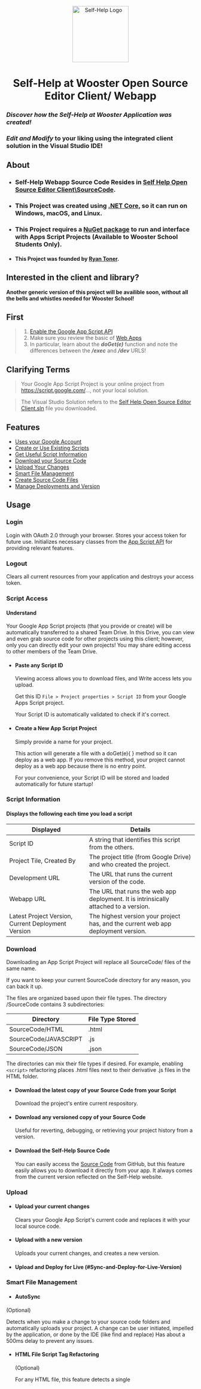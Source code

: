 
<p align="center"><img alt="Self-Help Logo" src="https://image.ibb.co/mP7BiU/Self_Help_Logo.png" height="150" width="150"></p>

<h1 align="center"> Self-Help at Wooster Open Source Editor Client/ Webapp </h1>

### *Discover how the Self-Help at Wooster Application was created!*

###  *Edit and Modify* to your liking using the integrated client solution in the Visual Studio IDE!

## About

* ### Self-Help Webapp Source Code Resides in [Self Help Open Source Editor Client\SourceCode](https://github.com/Self-Help-at-Wooster/Self-Help-at-Wooster-Webapp/tree/master/Self%20Help%20Open%20Source%20Editor%20Client/SourceCode).
* ### This Project was created using [.NET Core](https://docs.microsoft.com/en-us/dotnet/core/), so it can run on Windows, macOS, and Linux.
* ### This Project requires a [NuGet package](https://script.google.com/a/woosterschool.org/macros/s/AKfycbxouHo31c8mhQNo6xik2iZgn-fWQ5Ik4zVfE4722wY8nfWqciNl/exec) to run and interface with Apps Script Projects (Available to Wooster School Students Only).

* #### This Project was founded by [Ryan Toner](https://github.com/RyanTonerCode).

## Interested in the client and library?

   **Another generic version of this project will be availible soon, without all the bells and whistles needed for Wooster School!**

## First
  > 1. [Enable the Google App Script API](https://script.google.com/home/usersettings)
  > 1. Make sure you review the basic of [Web Apps](https://developers.google.com/apps-script/guides/web)
  > 1. In particular, learn about the *__doGet(e)__* function and note the differences between the *__/exec__* and *__/dev__* URLS!
  
## Clarifying Terms
  > Your Google App Script Project is your online project from https://script.google.com/..., not your local solution.
  
  > The Visual Studio Solution refers to the [Self Help Open Source Editor Client.sln](https://github.com/Self-Help-at-Wooster/Self-Help-at-Wooster-Webapp/blob/master/Self%20Help%20Open%20Source%20Editor%20Client.sln) file you downloaded.

## Features
- [ Uses your Google Account ](#login)
- [ Create or Use Existing Scripts ](#script-access)
- [ Get Useful Script Information ](#script-information)
- [ Download your Source Code ](#download)
- [ Upload Your Changes ](#upload)
- [ Smart File Management ](#smart-file-management)
- [ Create Source Code Files ](#create-source-code-files)
- [ Manage Deployments and Version ](#versions-and-deployments)

## Usage

### Login

Login with OAuth 2.0 through your browser. Stores your access token for future use. Initializes necessary classes from the [App Script API](https://developers.google.com/apps-script/api/) for providing relevant features.

### Logout

Clears all current resources from your application and destroys your access token.

### Script Access

####  Understand

  Your Google App Script projects (that you provide or create) will be automatically transferred to a shared Team Drive.
  In this Drive, you can view and even grab source code for other projects using this client; however, only you can directly edit your     own projects! You may share editing access to other members of the Team Drive.

- #### Paste any Script ID

  Viewing access allows you to download files, and Write access lets you upload.
  
  Get this ID ` File > Project properties > Script ID ` from your Google Apps Script project.
  
  Your Script ID is automatically validated to check if it's correct.

- #### Create a New App Script Project

  Simply provide a name for your project. 
  
  This action will generate a file with a doGet(e){ } method so it can deploy as a web app. 
  If you remove this method, your project cannot deploy as a web app because there is no entry point.

  For your convenience, your Script ID will be stored and loaded automatically for future startup!

### Script Information

#### Displays the following each time you load a script

Displayed | Details
------------ | -------------
Script ID | A string that identifies this script from the others.
Project Tile, Created By | The project title (from Google Drive) and who created the project.
Development URL | The URL that runs the current version of the code.
Webapp URL | The URL that runs the web app deployment. It is intrinsically attached to a version.
Latest Project Version, Current Deployment Version | The highest version your project has, and the current web app deployment version.

### Download

  Downloading an App Script Project will replace all SourceCode/ files of the same name. 
  
  If you want to keep your current SourceCode directory for any reason, you can back it up.
  
  The files are organized based upon their file types. The directory /SourceCode contains 3 subdirectories:
  
  Directory | File Type Stored
  ------------ | -------------
  SourceCode/HTML | .html
  SourceCode/JAVASCRIPT | .js
  SourceCode/JSON | .json
  
  The directories can mix their file types if desired. For example, enabling `<script>` refactoring places .html files next to their derivative .js files in the HTML folder.

- #### Download the latest copy of your Source Code from your Script

  Download the project's entire current respository.
  
- #### Download any versioned copy of your Source Code

  Useful for reverting, debugging, or retrieving your project history from a version.
  
- #### Download the Self-Help Source Code

  You can easily access the [Source Code](https://github.com/Self-Help-at-Wooster/Self-Help-at-Wooster-Webapp/tree/master/Self%20Help%20Open%20Source%20Editor%20Client/SourceCode) from GitHub, but this feature easily allows you to download it directly from your app. It always comes from the current version reflected on the Self-Help website.

### Upload

- #### Upload your current changes

  Clears your Google App Script's current code and replaces it with your local source code.
  
- #### Upload with  a new version

  Uploads your current changes, and creates a new version.
  
- #### Upload and Deploy for Live (#Sync-and-Deploy-for-Live-Version)

### Smart File Management

- #### AutoSync 
 (Optional)

  Detects when you make a change to your source code folders and automatically uploads your project.
  A change can be user initiated, impelled by the application, or done by the IDE (like find and replace)
  Has about a 500ms delay to prevent any issues.
  
- #### HTML File Script Tag Refactoring 
  (Optional)
  
  For any HTML file, this feature detects a single <script> tag and moves the source code to a corresponding javascript file!
  It creates a placeholder that lets you know where your script was, and has an attribute with the new file's path.
  This lets you edit the file using Visual Studio's features for Javascript!
  When you sync your files back, no problem, it simply ignores the generated files and substitues their code back into the HTML
  
- Auto Backup

  Before you [download](#download) any file from your Google App Script Project, it will automatically backup all your files into a temporary backup location in your bin/debug folder. This is intended to be a temporary backup, and not a valid form of version control.
  
- Perilous Action Warnings

  The client is tuned to make you confirm certain actions with their potential consequences displayed. Because of the pathology of Google App Script, if you do not exercise caution you can easily obliterate your work, especially from your IDE during [upload](#upload).

### Create Source Code Files

Creates a new HTML, Javascript, or JSON file with given name.
- Automatically places the file in the correct subdirectory
- Provides a basic code template in your file like on the [Google App Script](script.google.com)s Edtior.
- The JSON file (aka [manifest](https://developers.google.com/apps-script/concepts/manifests)) is downloaded directly from the Self-Help source, because they can be a little confusing to understand.

### Versions and Deployments

- #### Automatic Webapp Deployment and Retrieval
    
    ##### The library handles accessing your current Web app and Head Deployments.
    
    - The "Head" Version is used to get the development URL. It is immutable and created with your project.
    
    - The Webapp Deployment is how you can deploy the project, if desired.
      The library will always use a personal webapp deployment it creates for you.
      The description of this deployment is ` web app meta-version_[your email] `
      
    - You may delete all unnecessary or unwanted deployments through
      ` Publish--Deploy from Manifest > Delete Icon ` on your Google App Script Project
      
- #### List your Version History      
    
Lists all saved versions of your project. This function gets ran automatically when certain other functions require you to provide a version number. If you want to delete unused versions, you may at `project > File > Manage Versions` from [Google App Script](script.google.com)
    
- #### Create New Version

Creates a new version attached to the current copy of your source code on [Google App Script](script.google.com). You can provide whatever name you want, but these are best used as incremental "commits," and not big feature backups. You can always download your project from a [specific version](#Download-any-versioned-copy-of-your-Source-Code) if needed, so the best philosophy here is early-and-oft!

- #### Create New Version and Update Deployment

Creates a new version and attached your web-app's current deployment. This function first creates a new version, as above, then proceeds to update the deployment that your users see. Use this once a feature is completed/ tested and you want it deployed. 

- #### Sync and Deploy for Live Version

  This is a chained-call that first [ uploads ](#upload) your source code, then creates a new version and updates the deployment, as specified above.

- #### Change Deployment's Version Number

  Changes your web-app's current version number. Use this in the event that a newer version has affected the live functionality of your application.


## Guides

### Installation

### Initial Setup - Obtain a Coffee

1. Downloading the [NuGet Package](https://script.google.com/a/woosterschool.org/macros/s/AKfycbxouHo31c8mhQNo6xik2iZgn-fWQ5Ik4zVfE4722wY8nfWqciNl/exec)
    * Download the package from the link above. The site is restricted to @woosternet.org and @woosterschool.org domain addresses only.
    * Place the package .nupkg file somewhere secure on your file system where you are unlikely to disturb it.
    * Download and Install [Microsoft Visual Studio (2017 Community Edition)](https://visualstudio.microsoft.com/downloads/)
    * Download and Install the [GitHub plugin for Visual Studio](https://visualstudio.github.com/)
    * Obtain a copy of this repository. You can click Open in Visual Studio, download it, or open it through the plugin in VS.
    * Open the code in Visual Studio by clicking on its solution (.sln) file.

### After a Coffee Break

2. Installing the NuGet Package
    * Open the NuGet Package Source ` Tools > NuGet Package Manager > Package Manager Settings > Package Sources`
    * Click the green button to add a new package source
    * Select the new source, labelled Package source
    * Change the Name to Self-Help Library, or something memorable
    * Update the Source to wherever you stored the SelfHelpAtWoosterManagerLibrary.#.#.#.nupkg (the #s indicate the version)
    * Click OK
    * Open the NuGet Package Manager ` Tools > NuGet Package Manager > Manage NuGet packages for Solution`
    * Look for the Package source combo-box. Select the new Package Source you just made.
    * Under Browse, you should see the package `SelfHelpAtWoosterManagerLibrary` > click on it
    * Press Install and go through the details or dialogs to accept.
    * You're Ready to Go!
    
### More Coffee

1.

### Usage


